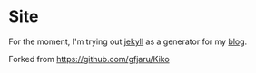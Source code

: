 # Site

For the moment, I'm trying out [jekyll](https://jekyllrb.com) as a generator for my [blog](shawa.me).

Forked from https://github.com/gfjaru/Kiko

